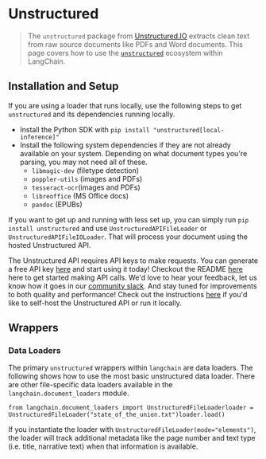Unstructured
============

> The `unstructured` package from [Unstructured.IO](https://www.unstructured.io/) extracts clean text from raw source documents like PDFs and Word documents. This page covers how to use the [`unstructured`](https://github.com/Unstructured-IO/unstructured) ecosystem within LangChain.

Installation and Setup[​](#installation-and-setup "Direct link to Installation and Setup")
------------------------------------------------------------------------------------------

If you are using a loader that runs locally, use the following steps to get `unstructured` and its dependencies running locally.

*   Install the Python SDK with `pip install "unstructured[local-inference]"`
*   Install the following system dependencies if they are not already available on your system. Depending on what document types you're parsing, you may not need all of these.
    *   `libmagic-dev` (filetype detection)
    *   `poppler-utils` (images and PDFs)
    *   `tesseract-ocr`(images and PDFs)
    *   `libreoffice` (MS Office docs)
    *   `pandoc` (EPUBs)

If you want to get up and running with less set up, you can simply run `pip install unstructured` and use `UnstructuredAPIFileLoader` or `UnstructuredAPIFileIOLoader`. That will process your document using the hosted Unstructured API.

The Unstructured API requires API keys to make requests. You can generate a free API key [here](https://www.unstructured.io/api-key) and start using it today! Checkout the README [here](https://github.com/Unstructured-IO/unstructured-api) here to get started making API calls. We'd love to hear your feedback, let us know how it goes in our [community slack](https://join.slack.com/t/unstructuredw-kbe4326/shared_invite/zt-1x7cgo0pg-PTptXWylzPQF9xZolzCnwQ). And stay tuned for improvements to both quality and performance! Check out the instructions [here](https://github.com/Unstructured-IO/unstructured-api#dizzy-instructions-for-using-the-docker-image) if you'd like to self-host the Unstructured API or run it locally.

Wrappers[​](#wrappers "Direct link to Wrappers")
------------------------------------------------

### Data Loaders[​](#data-loaders "Direct link to Data Loaders")

The primary `unstructured` wrappers within `langchain` are data loaders. The following shows how to use the most basic unstructured data loader. There are other file-specific data loaders available in the `langchain.document_loaders` module.

    from langchain.document_loaders import UnstructuredFileLoaderloader = UnstructuredFileLoader("state_of_the_union.txt")loader.load()

If you instantiate the loader with `UnstructuredFileLoader(mode="elements")`, the loader will track additional metadata like the page number and text type (i.e. title, narrative text) when that information is available.